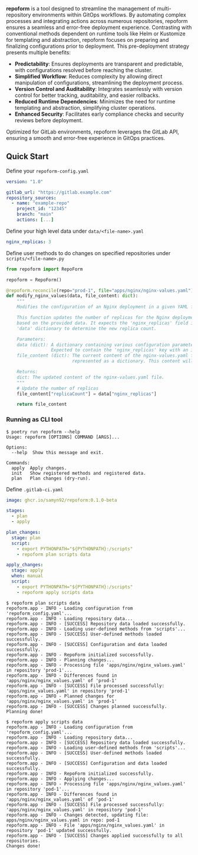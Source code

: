 **repoform** is a tool designed to streamline the management of multi-repository environments within GitOps workflows. By automating complex processes and integrating actions across numerous repositories, repoform ensures a seamless and error-free deployment experience.
Contrasting with conventional methods dependent on runtime tools like Helm or Kustomize for templating and abstraction, repoform focuses on preparing and finalizing configurations prior to deployment. This pre-deployment strategy presents multiple benefits:

- **Predictability**: Ensures deployments are transparent and predictable, with configurations resolved before reaching the cluster.
- **Simplified Workflow**: Reduces complexity by allowing direct manipulation of configurations, streamlining the deployment process.
- **Version Control and Auditability**: Integrates seamlessly with version control for better tracking, auditability, and easier rollbacks.
- **Reduced Runtime Dependencies**: Minimizes the need for runtime templating and abstraction, simplifying cluster operations.
- **Enhanced Security**: Facilitates early compliance checks and security reviews before deployment.

Optimized for GitLab environments, repoform leverages the GitLab API, ensuring a smooth and error-free experience in GitOps practices.

## Quick Start

Define your ```repoform-config.yaml```

```yaml
version: "1.0"

gitlab_url: "https://gitlab.example.com"
repository_sources:
  - name: "example-repo"
    project_id: "12345"
    branch: "main"
    actions: [...]
```

Define your high level data under ```data/<file-name>.yaml```

```yaml
nginx_replicas: 3
```

Define user methods to do changes on specified repositories under ```scripts/<file-name>.py```

```python
from repoform import RepoForm

repoform = RepoForm()

@repoform.reconcile(repo="prod-1", file="apps/nginx/nginx-values.yaml")
def modify_nginx_values(data, file_content: dict):
    """
    Modifies the configuration of an Nginx deployment in a given YAML file.

    This function updates the number of replicas for the Nginx deployment
    based on the provided data. It expects the 'nginx_replicas' field in the
    'data' dictionary to determine the new replica count.

    Parameters:
    data (dict): A dictionary containing various configuration parameters.
                 Expected to contain the 'nginx_replicas' key with an integer value.
    file_content (dict): The current content of the nginx-values.yaml file
                         represented as a dictionary. This content will be modified.

    Returns:
    dict: The updated content of the nginx-values.yaml file.
    """
    # Update the number of replicas
    file_content["replicaCount"] = data["nginx_replicas"]

    return file_content
```

### Running as CLI tool

```cli
$ poetry run repoform --help
Usage: repoform [OPTIONS] COMMAND [ARGS]...

Options:
  --help  Show this message and exit.

Commands:
  apply  Apply changes.
  init   Show registered methods and registered data.
  plan   Plan changes (dry-run).
```

Define ```.gitlab-ci.yaml```

```yaml
image: ghcr.io/samyn92/repoform:0.1.0-beta

stages:
  - plan
  - apply

plan_changes:
  stage: plan
  script:
    - export PYTHONPATH="${PYTHONPATH}:/scripts"
    - repoform plan scripts data

apply_changes:
  stage: apply
  when: manual
  script:
    - export PYTHONPATH="${PYTHONPATH}:/scripts"
    - repoform apply scripts data
```


```log
$ repoform plan scripts data
repoform.app - INFO - Loading configuration from 'repoform_config.yaml'...
repoform.app - INFO - Loading repository data...
repoform.app - INFO - [SUCCESS] Repository data loaded successfully.
repoform.app - INFO - Loading user-defined methods from 'scripts'...
repoform.app - INFO - [SUCCESS] User-defined methods loaded successfully.
repoform.app - INFO - [SUCCESS] Configuration and data loaded successfully.
repoform.app - INFO - RepoForm initialized successfully.
repoform.app - INFO - Planning changes...
repoform.app - INFO - Processing file 'apps/nginx/nginx_values.yaml' in repository 'prod-1'...
repoform.app - INFO - Differences found in 'apps/nginx/nginx_values.yaml' of 'prod-1'
repoform.app - INFO - [SUCCESS] File processed successfully: 'apps/nginx_values.yaml' in repository 'prod-1'
repoform.app - INFO - Planned changes for 'apps/nginx/nginx_values.yaml' in 'prod-1'
repoform.app - INFO - [SUCCESS] Changes planned successfully.
Planning done!
```

```log
$ repoform apply scripts data
repoform.app - INFO - Loading configuration from 'repoform_config.yaml'...
repoform.app - INFO - Loading repository data...
repoform.app - INFO - [SUCCESS] Repository data loaded successfully.
repoform.app - INFO - Loading user-defined methods from 'scripts'...
repoform.app - INFO - [SUCCESS] User-defined methods loaded successfully.
repoform.app - INFO - [SUCCESS] Configuration and data loaded successfully.
repoform.app - INFO - RepoForm initialized successfully.
repoform.app - INFO - Applying changes...
repoform.app - INFO - Processing file 'apps/nginx/nginx_values.yaml' in repository 'pod-1'...
repoform.app - INFO - Differences found in 'apps/nginx/nginx_values.yaml' of 'pod-1'
repoform.app - INFO - [SUCCESS] File processed successfully: 'apps/nginx/nginx_values.yaml' in repository 'pod-1'
repoform.app - INFO - Changes detected, updating file: apps/nginx/nginx_values.yaml in repo: pod-1
repoform.app - INFO - File 'apps/nginx/nginx_values.yaml' in repository 'pod-1' updated successfully.
repoform.app - INFO - [SUCCESS] Changes applied successfully to all repositories.
Changes done!
```